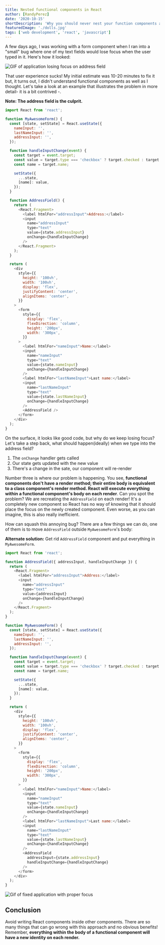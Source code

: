 ```yaml
---
title: Nested functional components in React
author: [RandyPerez]
date: '2020-10-15'
shortDescription: 'Why you should never nest your function components and what to do instead.'
featuredImage: './dolls.jpg'
tags: ['web development', 'react', 'javascript']
---
```


A few days ago, I was working with a form component when I ran into a "small" bug where one of my text fields would lose focus when the user typed in it. Here's how it looked:

![GIF of application losing focus on address field](loseFocusGift.gif)

That user experience sucks! My initial estimate was 10-20 minutes to fix it but, it turns out, I didn't understand functional components as well as I thought. Let's take a look at an example that illustrates the problem in more detail- it is a bit contrived -.

**Note: The address field is the culprit.**

```javascript
import React from 'react';

function MyAwesomeForm() {
  const [state, setState] = React.useState({
    nameInput: '',
    lastNameInput: '',
    addressInput: '',
  });

  function handleInputChange(event) {
    const target = event.target;
    const value = target.type === 'checkbox' ? target.checked : target.value;
    const name = target.name;

    setState({
      ...state,
      [name]: value,
    });
  }

  function AddressField() {
    return (
      <React.Fragment>
        <label htmlFor="addressInput">Address:</label>
        <input
          name="addressInput"
          type="text"
          value={state.addressInput}
          onChange={handleInputChange}
        />
      </React.Fragment>
    );
  }

  return (
    <div
      style={{
        height: '100vh',
        width: '100vh',
        display: 'flex',
        justifyContent: 'center',
        alignItems: 'center',
      }}
    >
      <form
        style={{
          display: 'flex',
          flexDirection: 'column',
          height: '200px',
          width: '300px',
        }}
      >
        <label htmlFor="nameInput">Name:</label>
        <input
          name="nameInput"
          type="text"
          value={state.nameInput}
          onChange={handleInputChange}
        />
        <label htmlFor="lastNameInput">Last name:</label>
        <input
          name="lastNameInput"
          type="text"
          value={state.lastNameInput}
          onChange={handleInputChange}
        />
        <AddressField />
      </form>
    </div>
  );
}
```

On the surface, it looks like good code, but why do we keep losing focus? Let's take a step back, what should happen(ideally) when we type into the address field?

1. The `onChange` handler gets called
2. Our state gets updated with the new value
3. There's a change in the sate, our component will re-render

Number three is where our problem is happening. You see, **functional components don't have a render method; their entire body is equivalent to a class component's render method. React will execute everything within a functional component's body on each render**. Can you spot the problem? We are recreating the `AddressField` on each render! It's a completely new component so React has no way of knowing that it should place the focus on the newly created component. Even worse, as you can imagine, this is also really inefficient.

How can squash this annoying bug? There are a few things we can do, one of them is to move `AddressField` outside `MyAwesomeForm`'s body:

**Alternate solution:** Get rid `AddressField` component and put everything in `MyAwesomeForm`.

```javascript
import React from 'react';

function AddressField({ addressInput, handleInputChange }) {
  return (
    <React.Fragment>
      <label htmlFor="addressInput">Address:</label>
      <input
        name="addressInput"
        type="text"
        value={addressInput}
        onChange={handleInputChange}
      />
    </React.Fragment>
  );
}

function MyAwesomeForm() {
  const [state, setState] = React.useState({
    nameInput: '',
    lastNameInput: '',
    addressInput: '',
  });

  function handleInputChange(event) {
    const target = event.target;
    const value = target.type === 'checkbox' ? target.checked : target.value;
    const name = target.name;

    setState({
      ...state,
      [name]: value,
    });
  }

  return (
    <div
      style={{
        height: '100vh',
        width: '100vh',
        display: 'flex',
        justifyContent: 'center',
        alignItems: 'center',
      }}
    >
      <form
        style={{
          display: 'flex',
          flexDirection: 'column',
          height: '200px',
          width: '300px',
        }}
      >
        <label htmlFor="nameInput">Name:</label>
        <input
          name="nameInput"
          type="text"
          value={state.nameInput}
          onChange={handleInputChange}
        />
        <label htmlFor="lastNameInput">Last name:</label>
        <input
          name="lastNameInput"
          type="text"
          value={state.lastNameInput}
          onChange={handleInputChange}
        />
        <AddressField
          addressInput={state.addressInput}
          handleInputChange={handleInputChange}
        />
      </form>
    </div>
  );
}
```

![Gif of fixed application with proper focus](loseFocusFixedGift.gif)

## Conclusion

Avoid writing React components inside other components. There are so many things that can go wrong with this approach and no obvious benefits! Remember, **everything within the body of a functional component will have a new identity on each render.**
